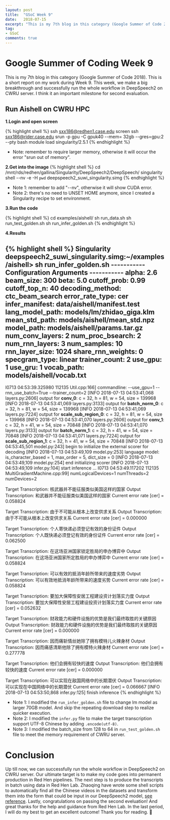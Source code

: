 ```yaml
---
layout: post
title:  "GSoC Week 9"
date:   2018-07-15
excerpt: "This is my 7th blog in this category (Google Summer of Code 2018). This is a short report on my work during Week 9. This week, we make a big breakthrough and successfully run the whole workflow in DeepSpeech2 on CWRU server."
tag:
- GSoC
comments: true
---
```


# Google Summer of Coding Week 9

This is my 7th blog in this category (Google Summer of Code 2018). This is a short report on my work during Week 9. This week, we make a big breakthrough and successfully run the whole workflow in DeepSpeech2 on CWRU server. I think it an important milestone for second evaluation.

## Run Aishell on CWRU HPC

**1.Login and open screen**

{% highlight shell %}
ssh sxx186@redhen1.case.edu
screen
ssh sxx186@rider.case.edu
srun -p gpu -C gpuk40 --mem= 32gb --gres=gpu:2 --pty bash
module load singularity/2.5.1
{% endhighlight %}

- Note: remember to require larger memory, otherwise it will occur the error "srun out of memory".

**2.Get into the image**
{% highlight shell %}
cd /mnt/rds/redhen/gallina/Singularity/DeepSpeech2/DeepSpeech/
singularity shell --nv -e -H `pwd` deepspeech2_suwi_singularity.simg
{% endhighlight %}

- Note 1: remember to add "--nv", otherwise it will show CUDA error.
- Note 2: there's no need to UNSET HOME anymore, since I created a Singularity recipe to set environment.

**3.Run the code**

{% highlight shell %}
cd examples/aishell/
sh run_data.sh
sh run_test_golden.sh
sh run_infer_golden.sh
{% endhighlight %}

**4.Results**


{% highlight shell %}
Singularity deepspeech2_suwi_singularity.simg:~/examples/aishell> sh run_infer_golden.sh 
-----------  Configuration Arguments -----------
alpha: 2.6
beam_size: 300
beta: 5.0
cutoff_prob: 0.99
cutoff_top_n: 40
decoding_method: ctc_beam_search
error_rate_type: cer
infer_manifest: data/aishell/manifest.test
lang_model_path: models/lm/zhidao_giga.klm
mean_std_path: models/aishell/mean_std.npz
model_path: models/aishell/params.tar.gz
num_conv_layers: 2
num_proc_bsearch: 2
num_rnn_layers: 3
num_samples: 10
rnn_layer_size: 1024
share_rnn_weights: 0
specgram_type: linear
trainer_count: 2
use_gpu: 1
use_gru: 1
vocab_path: models/aishell/vocab.txt
------------------------------------------------
I0713 04:53:39.325980 112135 Util.cpp:166] commandline:  --use_gpu=1 --rnn_use_batch=True --trainer_count=2 
[INFO 2018-07-13 04:53:41,068 layers.py:2606] output for __conv_0__: c = 32, h = 81, w = 54, size = 139968
[INFO 2018-07-13 04:53:41,069 layers.py:3133] output for __batch_norm_0__: c = 32, h = 81, w = 54, size = 139968
[INFO 2018-07-13 04:53:41,069 layers.py:7224] output for __scale_sub_region_0__: c = 32, h = 81, w = 54, size = 139968
[INFO 2018-07-13 04:53:41,070 layers.py:2606] output for __conv_1__: c = 32, h = 41, w = 54, size = 70848
[INFO 2018-07-13 04:53:41,070 layers.py:3133] output for __batch_norm_1__: c = 32, h = 41, w = 54, size = 70848
[INFO 2018-07-13 04:53:41,071 layers.py:7224] output for __scale_sub_region_1__: c = 32, h = 41, w = 54, size = 70848
[INFO 2018-07-13 04:53:45,501 model.py:243] begin to initialize the external scorer for decoding
[INFO 2018-07-13 04:53:49,109 model.py:253] language model: is_character_based = 1, max_order = 5, dict_size = 0
[INFO 2018-07-13 04:53:49,109 model.py:254] end initializing scorer
[INFO 2018-07-13 04:53:49,109 infer.py:104] start inference ...
I0713 04:53:49.117202 112135 MultiGradientMachine.cpp:99] numLogicalDevices=1 numThreads=2 numDevices=2

Target Transcription: 核武器并不能征服类似美国这样的国家
Output Transcription: 和武器并不能征服类似美国这样的国家
Current error rate [cer] = 0.058824

Target Transcription: 由于不可能从根本上改变供求关系
Output Transcription: 由于不可能从根本上改变供求关系
Current error rate [cer] = 0.000000

Target Transcription: 个人寄快递必须登记有效的身份证件
Output Transcription: 个人既快递必须登记有效的身份证件
Current error rate [cer] = 0.062500

Target Transcription: 在这场亚洲国家锁定胜局的申办博弈中
Output Transcription: 在这场亚洲国家所定胜局的申办博弈中
Current error rate [cer] = 0.058824

Target Transcription: 可以有效的抵消年龄所带来的速度劣势
Output Transcription: 可以有效地抵消年龄所带来的速度劣势
Current error rate [cer] = 0.058824

Target Transcription: 要加大保障性安居工程建设资计划落实力度
Output Transcription: 要加大保障性安居工程建设投资计划落实力度
Current error rate [cer] = 0.052632

Target Transcription: 财政能力和硬件设施的优势是我们最终取胜的关键原因
Output Transcription: 财政能力和硬件设施的优势是我们最终取胜的关键原因
Current error rate [cer] = 0.000000

Target Transcription: 因而痛斩情丝她除了拥有模特儿火辣身材
Output Transcription: 因而痛感清斯他除了拥有模特火辣身材
Current error rate [cer] = 0.277778

Target Transcription: 他们会拥有较快的速度
Output Transcription: 他们会拥有较快的速度
Current error rate [cer] = 0.000000

Target Transcription: 可以实现在敌国网络中的长期潜伏
Output Transcription: 可以实现在中国网络中的长期潜伏
Current error rate [cer] = 0.066667
[INFO 2018-07-13 04:53:50,868 infer.py:125] finish inference
{% endhighlight %}

- Note 1: I modified the `run_infer_golden.sh` file to change lm model as larger 70GB model. And skip the repeating download step to realize quicker execution.
- Note 2: I modified the `infer.py` file to make the target transcription support UTF-8 Chinese by adding `.encode(utf-8)`.
- Note 3: I modified the batch_size from 128 to 64 in `run_test_golden.sh` file to meet the memory requirement of CWRU server.

# Conclusion
Up till now, we can successfully run the whole workflow in DeepSpeech2 on CWRU server. Our ultimate target is to make my code goes into permanent production in Red Hen pipelines. The next step is to produce the transcripts in batch using data in Red Hen Lab. Zhaoqing have wrote some shell scripts to automatically find all the Chinese videos in the datasets and transform them into the form that could be input in our DeepSpeech2 model, [see reference](https://xuzhaoqing.github.io/archivers/Prepare-the-Data-2). Lastly, congratulations on passing the second eveluation! And great thanks for the help and guidance from Red Hen Lab. In the last period, I will do my best to get an excellent outcome! Thank you for reading. 🙂

